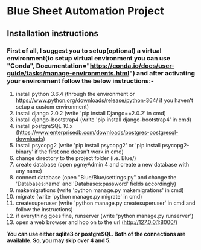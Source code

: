 # Blue Sheet Automation Project
## Installation instructions

### First of all, I suggest you to setup(optional) a virtual environment(to setup virtual environment you can use "Conda", Documentation="https://conda.io/docs/user-guide/tasks/manage-environments.html") and after activating your environment follow the below instructions:-


1.  install python 3.6.4 (through the environment or https://www.python.org/downloads/release/python-364/ if you haven't setup a custom environment)
2.  install django 2.0.2 (write 'pip install Django==2.0.2' in cmd)
3.  install django-bootstrap4 (write 'pip install django-bootstrap4' in cmd)
4.  install postgreSQL 10.x (https://www.enterprisedb.com/downloads/postgres-postgresql-downloads)
5.  install psycopg2 (write 'pip install psycopg2' or 'pip install psycopg2-binary' if the first one doesn't work in cmd)
6.  change directory to the project folder (i.e. Blue/)
7.  create database (open pgmyAdmin 4 and create a new database with any name)
8.  connect database (open "Blue/Blue/settings.py" and change the 'Databases:name' and 'Databases:password' fields accordingly)
9.  makemigrations (write 'python manage.py makemigrations' in cmd)
10. migrate (write 'python manage.py migrate' in cmd)
11. createsuperuser (write 'python manage.py createsuperuser' in cmd and follow the instructions)
12. if everything goes fine, runserver (write 'python manage.py runserver')
13. open a web browser and hop on to the url (http://127.0.0.1:8000/)

**You can use either sqlite3 or postgreSQL. Both of the connections are available. So, you may skip over 4 and 5.**
